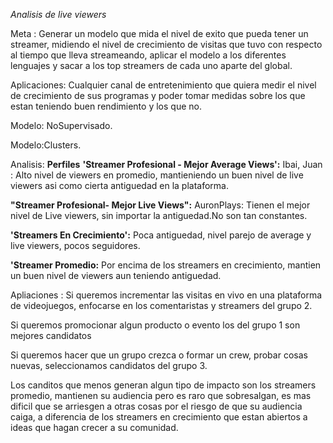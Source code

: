 *Analisis de live viewers*

Meta : Generar un modelo que mida el nivel de exito que pueda tener un streamer, midiendo el nivel de crecimiento de visitas que tuvo con respecto al tiempo que lleva streameando, aplicar el modelo a los diferentes lenguajes y sacar a los top streamers de cada uno aparte del global.

Aplicaciones: Cualquier canal de entretenimiento que quiera medir el nivel de crecimiento de sus programas y poder tomar medidas sobre los que estan teniendo buen rendimiento y los que no.

Modelo: NoSupervisado.

Modelo:Clusters.

Analisis: **Perfiles**
**'Streamer Profesional - Mejor Average Views':**
Ibai, Juan :
Alto nivel de viewers en promedio, mantieniendo un buen nivel de live viewers asi como cierta antiguedad en la plataforma.

**"Streamer Profesional- Mejor Live Views":**
AuronPlays:
Tienen el mejor nivel de Live viewers, sin importar la antiguedad.No son tan constantes.

**'Streamers En Crecimiento':**
Poca antiguedad, nivel parejo de average y live viewers, pocos seguidores.

**'Streamer Promedio:** 
Por encima de los streamers en crecimiento, mantien un buen nivel de viewers aun teniendo antiguedad.

Apliaciones : 
Si queremos incrementar las visitas en vivo en una plataforma de videojuegos, enfocarse en los comentaristas y streamers del grupo 2.

Si queremos promocionar algun producto o evento los del grupo 1 son mejores candidatos 

Si queremos hacer que un grupo crezca o formar un crew, probar cosas nuevas, seleccionamos candidatos del grupo 3.

Los canditos que menos generan algun tipo de impacto son los streamers promedio, mantienen su audiencia pero es raro que sobresalgan, es mas dificil que se arriesgen a otras cosas por el riesgo de que su audiencia caiga, a diferencia de los streamers en crecimiento que estan abiertos a ideas que hagan crecer a su comunidad.



